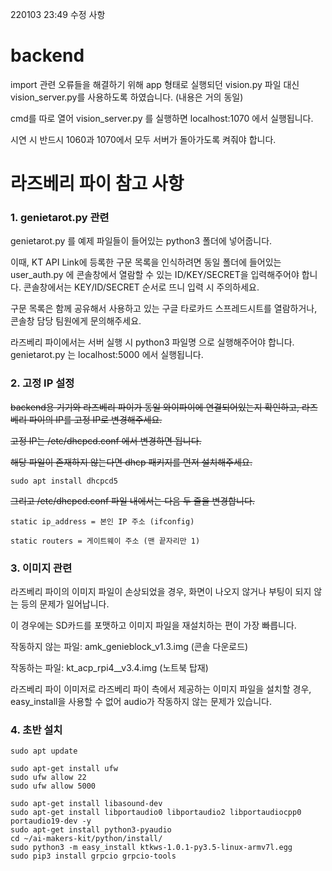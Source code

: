220103 23:49 수정 사항

# backend
import 관련 오류들을 해결하기 위해 app 형태로 실행되던 vision.py 파일 대신 vision_server.py를 사용하도록 하였습니다.
(내용은 거의 동일) 

cmd를 따로 열어 vision_server.py 를 실행하면 localhost:1070 에서 실행됩니다.

시연 시 반드시 1060과 1070에서 모두 서버가 돌아가도록 켜줘야 합니다.

# 라즈베리 파이 참고 사항

### 1. genietarot.py 관련

genietarot.py 를 예제 파일들이 들어있는 python3 폴더에 넣어줍니다.

이때, KT API Link에 등록한 구문 목록을 인식하려면 동일 폴더에 들어있는 user_auth.py 에 콘솔창에서 열람할 수 있는 ID/KEY/SECRET을 입력해주어야 합니다.
콘솔창에서는 KEY/ID/SECRET 순서로 뜨니 입력 시 주의하세요.

구문 목록은 함께 공유해서 사용하고 있는 구글 타로카드 스프레드시트를 열람하거나, 콘솔창 담당 팀원에게 문의해주세요.

라즈베리 파이에서는 서버 실행 시 python3 파일명 으로 실행해주어야 합니다.
genietarot.py 는 localhost:5000 에서 실행됩니다.

### 2. 고정 IP 설정

~~backend용 기기와 라즈베리 파이가 동일 와이파이에 연결되어있는지 확인하고, 라즈베리 파이의 IP를 고정 IP로 변경해주세요.~~

~~고정 IP는 /etc/dhcpcd.conf 에서 변경하면 됩니다.~~

~~해당 파일이 존재하지 않는다면 dhcp 패키지를 먼저 설치해주세요.~~

```
sudo apt install dhcpcd5
```

~~그리고 /etc/dhcpcd.conf 파일 내에서는 다음 두 줄을 변경합니다.~~

```
static ip_address = 본인 IP 주소 (ifconfig)

static routers = 게이트웨이 주소 (맨 끝자리만 1)
```
### 3. 이미지 관련

라즈베리 파이의 이미지 파일이 손상되었을 경우, 화면이 나오지 않거나 부팅이 되지 않는 등의 문제가 일어납니다. 

이 경우에는 SD카드를 포맷하고 이미지 파일을 재설치하는 편이 가장 빠릅니다.

작동하지 않는 파일: amk_genieblock_v1.3.img (콘솔 다운로드)

작동하는 파일: kt_acp_rpi4__v3.4.img (노트북 탑재)

라즈베리 파이 이미저로 라즈베리 파이 측에서 제공하는 이미지 파일을 설치할 경우, easy_install을 사용할 수 없어 audio가 작동하지 않는 문제가 있습니다.

### 4. 초반 설치

```
sudo apt update

sudo apt-get install ufw
sudo ufw allow 22
sudo ufw allow 5000

sudo apt-get install libasound-dev
sudo apt-get install libportaudio0 libportaudio2 libportaudiocpp0 portaudio19-dev -y
sudo apt-get install python3-pyaudio
cd ~/ai-makers-kit/python/install/
sudo python3 -m easy_install ktkws-1.0.1-py3.5-linux-armv7l.egg
sudo pip3 install grpcio grpcio-tools
```
